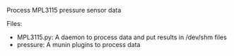 Process MPL3115 pressure sensor data

Files:
- MPL3115.py: A daemon to process data and put results in /dev/shm files
- pressure: A munin plugins to process data

